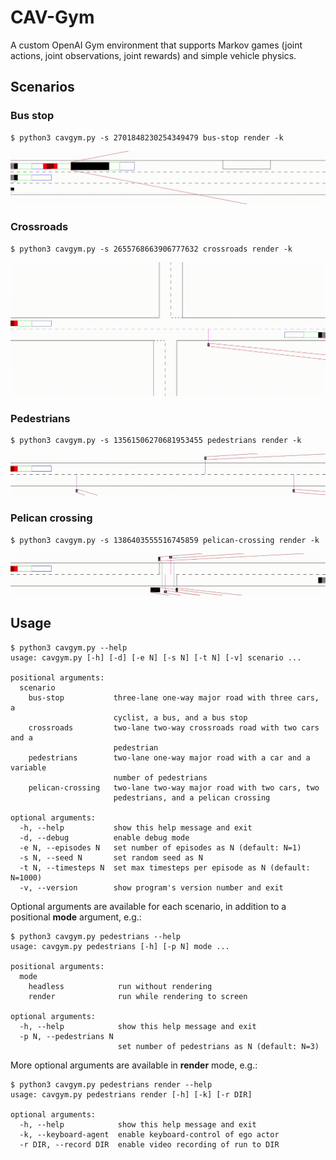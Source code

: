 # CAV-Gym
A custom OpenAI Gym environment that supports Markov games (joint actions, joint observations, joint rewards) and simple vehicle physics.

## Scenarios

### Bus stop
```
$ python3 cavgym.py -s 2701848230254349479 bus-stop render -k
```
![](demos/bus-stop.gif)

### Crossroads
```
$ python3 cavgym.py -s 2655768663906777632 crossroads render -k
```
![](demos/crossroads.gif)

### Pedestrians
```
$ python3 cavgym.py -s 13561506270681953455 pedestrians render -k
```
![](demos/pedestrians.gif)

### Pelican crossing
```
$ python3 cavgym.py -s 1386403555516745859 pelican-crossing render -k
```
![](demos/pelican-crossing.gif)

## Usage
```
$ python3 cavgym.py --help
usage: cavgym.py [-h] [-d] [-e N] [-s N] [-t N] [-v] scenario ...

positional arguments:
  scenario
    bus-stop           three-lane one-way major road with three cars, a
                       cyclist, a bus, and a bus stop
    crossroads         two-lane two-way crossroads road with two cars and a
                       pedestrian
    pedestrians        two-lane one-way major road with a car and a variable
                       number of pedestrians
    pelican-crossing   two-lane two-way major road with two cars, two
                       pedestrians, and a pelican crossing

optional arguments:
  -h, --help           show this help message and exit
  -d, --debug          enable debug mode
  -e N, --episodes N   set number of episodes as N (default: N=1)
  -s N, --seed N       set random seed as N
  -t N, --timesteps N  set max timesteps per episode as N (default: N=1000)
  -v, --version        show program's version number and exit
```

Optional arguments are available for each scenario, in addition to a positional **mode** argument, e.g.:
```
$ python3 cavgym.py pedestrians --help       
usage: cavgym.py pedestrians [-h] [-p N] mode ...

positional arguments:
  mode
    headless            run without rendering
    render              run while rendering to screen

optional arguments:
  -h, --help            show this help message and exit
  -p N, --pedestrians N
                        set number of pedestrians as N (default: N=3)
```

More optional arguments are available in **render** mode, e.g.:
```
$ python3 cavgym.py pedestrians render --help
usage: cavgym.py pedestrians render [-h] [-k] [-r DIR]

optional arguments:
  -h, --help            show this help message and exit
  -k, --keyboard-agent  enable keyboard-control of ego actor
  -r DIR, --record DIR  enable video recording of run to DIR
```
